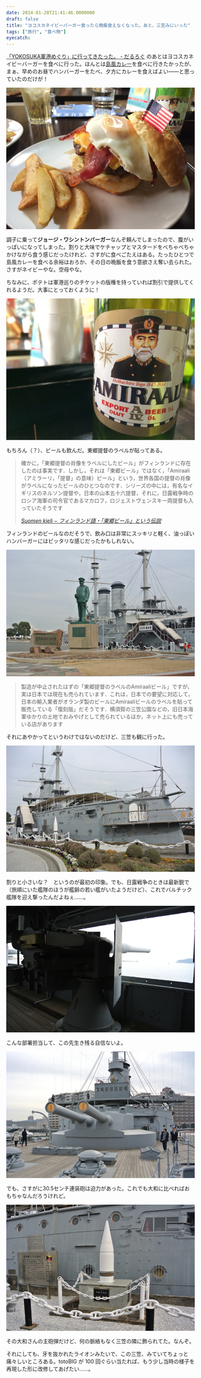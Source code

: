 ```yaml
---
date: 2014-01-28T21:41:46.0000000
draft: false
title: "ヨコスカネイビーバーガー食ったら晩飯食えなくなった。あと、三笠みにいった"
tags: ["旅行", "食べ物"]
eyecatch: 
---
```

<p><a href="https://blog.daruyanagi.jp/entry/2014/01/28/122457">&#x300C;YOKOSUKA&#x8ECD;&#x6E2F;&#x3081;&#x3050;&#x308A;&#x300D;&#x306B;&#x884C;&#x3063;&#x3066;&#x304D;&#x305F;&#x3063;&#x305F;&#x3002; - &#x3060;&#x308B;&#x308D;&#x3050;</a> のあとはヨコスカネイビーバーガーを食べに行った。ほんとは<a href="http://nlab.itmedia.co.jp/nl/articles/1312/06/news137.html">&#x5CF6;&#x98A8;&#x30AB;&#x30EC;&#x30FC;</a>を食べに行きたかったが、まぁ、早めのお昼でハンバーガーをたべ、夕方にカレーを食えばよい――と思っていたのだけが！</p><p><span itemscope itemtype="http://schema.org/Photograph"><img src="20140125112301.jpg" alt="f:id:daruyanagi:20140125112301j:plain" title="f:id:daruyanagi:20140125112301j:plain" class="hatena-fotolife" itemprop="image"></span></p><p>調子に乗って<b>ジョージ・ワシントンバーガー</b>なんぞ頼んでしまったので、腹がいっぱいになってしまった。割りと大味でケチャップとマスタードをべちゃべちゃかけながら食う感じだったけれど、さすがに食べごたえはある。たったひとつで島風カレーを食べる余裕はおろか、その日の晩飯を食う意欲さえ奪い去られた。さすがネイビーやな。空母やな。</p><p>ちなみに、ポテトは軍港巡りのチケットの版権を持っていれば割引で提供してくれるようだ。大事にとっておくように！</p><p><span itemscope itemtype="http://schema.org/Photograph"><img src="20140125111312.jpg" alt="f:id:daruyanagi:20140125111312j:plain" title="f:id:daruyanagi:20140125111312j:plain" class="hatena-fotolife" itemprop="image"></span></p><p>もちろん（？）、ビールも飲んだ。東郷提督のラベルが貼ってある。</p>

<blockquote cite="http://suomi.racco.mikeneko.jp/Elama/togo-j.html">
<p>確かに，「東郷提督の肖像をラベルにしたビール」がフィンランドに存在したのは事実です．しかし，それは「東郷ビール」ではなく，「Amiraali（アミラーリ，「提督」の意味）ビール」という，世界各国の提督の肖像がラベルになったビールのひとつなのです．シリーズの中には，有名なイギリスのネルソン提督や，日本の山本五十六提督，それに，日露戦争時のロシア海軍の司令官であるマカロフ，ロジェストヴェンスキー両提督も入っていたそうです</p>

<cite><a href="http://suomi.racco.mikeneko.jp/Elama/togo-j.html">Suomen kieli &minus; &#x30D5;&#x30A3;&#x30F3;&#x30E9;&#x30F3;&#x30C9;&#x8A9E;&#x30FB;&#x300C;&#x6771;&#x90F7;&#x30D3;&#x30FC;&#x30EB;&#x300D;&#x3068;&#x3044;&#x3046;&#x4F1D;&#x8AAC;</a></cite>
</blockquote>
<p>フィンランドのビールなのだそうで、飲み口は非常にスッキリと軽く、油っぽいハンバーガーにはピッタリな感じだったかもしれない。</p><p><span itemscope itemtype="http://schema.org/Photograph"><img src="20140125122355.jpg" alt="f:id:daruyanagi:20140125122355j:plain" title="f:id:daruyanagi:20140125122355j:plain" class="hatena-fotolife" itemprop="image"></span><br />
</p>

<blockquote>
<p>製造が中止されたはずの「東郷提督のラベルのAmiraaliビール」ですが，実は日本では現在も売られています．これは，日本での要望に対応して，日本の輸入業者がオランダ製のビールにAmiraaliビールのラベルを貼って販売している「復刻版」だそうです．横須賀の三笠公園などの，旧日本海軍ゆかりの土地でおみやげとして売られているほか，ネット上にも売っている店があります</p>

</blockquote>
<p>それにあやかってというわけではないのだけど、三笠も観に行った。</p><p><span itemscope itemtype="http://schema.org/Photograph"><img src="20140125122648.jpg" alt="f:id:daruyanagi:20140125122648j:plain" title="f:id:daruyanagi:20140125122648j:plain" class="hatena-fotolife" itemprop="image"></span></p><p>割りと小さいな？　というのが最初の印象。でも、日露戦争のときは最新鋭で（旅順にいた艦隊のほうが艦齢の若い艦がいたようだけど）、これでバルチック艦隊を迎え撃ったんだよねぇ……。</p><p><span itemscope itemtype="http://schema.org/Photograph"><img src="20140125123316.jpg" alt="f:id:daruyanagi:20140125123316j:plain" title="f:id:daruyanagi:20140125123316j:plain" class="hatena-fotolife" itemprop="image"></span></p><p>こんな部署担当して、この先生き残る自信ないよ。</p><p><span itemscope itemtype="http://schema.org/Photograph"><img src="20140125125035.jpg" alt="f:id:daruyanagi:20140125125035j:plain" title="f:id:daruyanagi:20140125125035j:plain" class="hatena-fotolife" itemprop="image"></span></p><p>でも、さすがに30.5センチ連装砲は迫力があった。これでも大和に比べればおもちゃなんだろうけれど。</p><p><span itemscope itemtype="http://schema.org/Photograph"><img src="20140125122923.jpg" alt="f:id:daruyanagi:20140125122923j:plain" title="f:id:daruyanagi:20140125122923j:plain" class="hatena-fotolife" itemprop="image"></span></p><p>その大和さんの主砲弾だけど、何の脈絡もなく三笠の隣に飾られてた。なんぞ。</p><p>それにしても、牙を抜かれたライオンみたいで、この三笠、みていてちょっと痛々しいところある。totoBIG が 100 回ぐらい当たれば、もう少し当時の様子を再現した形に改修してあげたい……。</p>
